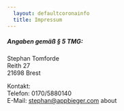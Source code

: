 ```yaml
---
  layout: defaultcoronainfo
  title: Impressum
---
```

##### Angaben gemäß § 5 TMG:
  
Stephan Tomforde  
Reith 27  
21698 Brest  
  
Kontakt:  
Telefon:	0170/5880140  
E-Mail:	stephan@appbieger.com  about